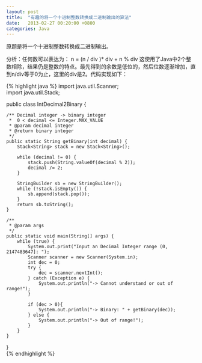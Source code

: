 ```yaml
---
layout: post
title:  "有趣的将一个十进制整数转换成二进制输出的算法"
date:   2013-02-27 00:20:00 +0800
categories: Java
---
```

原题是将一个十进制整数转换成二进制输出。

分析：任何数可以表达为： n = (n / div )* div + n % div
这使用了Java中2个整数相除，结果仍是整数的特点。最先得到的余数是低位的，然后位数逐渐增加，直到n/div等于0为止，这里的div是2。代码实现如下：


{% highlight java %}
import java.util.Scanner;  
import java.util.Stack;  
  
public class IntDecimal2Binary {  
  
    /** Decimal integer -> binary integer 
     *  0 < decimal <= Integer.MAX_VALUE 
     * @param decimal integer 
     * @return binary integer 
     */  
    public static String getBinary(int decimal) {  
        Stack<String> stack = new Stack<String>();  
          
        while (decimal != 0) {  
            stack.push(String.valueOf(decimal % 2));  
            decimal /= 2;  
        }  
  
        StringBuilder sb = new StringBuilder();  
        while (!stack.isEmpty()) {  
            sb.append(stack.pop());  
        }  
        return sb.toString();  
    }  
  
    /** 
     * @param args 
     */  
    public static void main(String[] args) {  
        while (true) {  
            System.out.print("Input an Decimal Integer range (0, 2147483647]: ");  
            Scanner scanner = new Scanner(System.in);  
            int dec = 0;   
            try {  
                dec = scanner.nextInt();  
            } catch (Exception e) {  
                System.out.println("-> Cannot understand or out of range!");  
            }  
              
            if (dec > 0){  
                System.out.println("-> Binary: " + getBinary(dec));  
            } else {  
                System.out.println("-> Out of range!");  
            }  
        }  
    }  
}   
{% endhighlight %}
